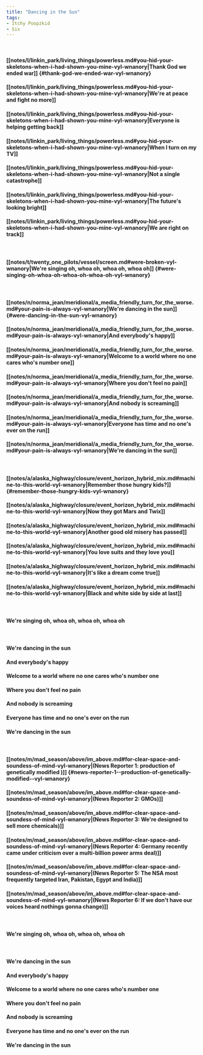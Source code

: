 ```yaml
---
title: "Dancing in the Sun"
tags:
- Itchy Poopzkid
- Six
---
```

&nbsp;
#### [[notes/l/linkin_park/living_things/powerless.md#you-hid-your-skeletons-when-i-had-shown-you-mine-vyl-wnanory|Thank God we ended war]] {#thank-god-we-ended-war-vyl-wnanory}
#### [[notes/l/linkin_park/living_things/powerless.md#you-hid-your-skeletons-when-i-had-shown-you-mine-vyl-wnanory|We're at peace and fight no more]]
#### [[notes/l/linkin_park/living_things/powerless.md#you-hid-your-skeletons-when-i-had-shown-you-mine-vyl-wnanory|Everyone is helping getting back]]
#### [[notes/l/linkin_park/living_things/powerless.md#you-hid-your-skeletons-when-i-had-shown-you-mine-vyl-wnanory|When I turn on my TV]]
#### [[notes/l/linkin_park/living_things/powerless.md#you-hid-your-skeletons-when-i-had-shown-you-mine-vyl-wnanory|Not a single catastrophe]]
#### [[notes/l/linkin_park/living_things/powerless.md#you-hid-your-skeletons-when-i-had-shown-you-mine-vyl-wnanory|The future's looking bright]]
#### [[notes/l/linkin_park/living_things/powerless.md#you-hid-your-skeletons-when-i-had-shown-you-mine-vyl-wnanory|We are right on track]]
&nbsp;
#### [[notes/t/twenty_one_pilots/vessel/screen.md#were-broken-vyl-wnanory|We're singing oh, whoa oh, whoa oh, whoa oh]] {#were-singing-oh-whoa-oh-whoa-oh-whoa-oh-vyl-wnanory}
&nbsp;
#### [[notes/n/norma_jean/meridional/a_media_friendly_turn_for_the_worse.md#your-pain-is-always-vyl-wnanory|We're dancing in the sun]] {#were-dancing-in-the-sun-vyl-wnanory}
#### [[notes/n/norma_jean/meridional/a_media_friendly_turn_for_the_worse.md#your-pain-is-always-vyl-wnanory|And everybody's happy]]
#### [[notes/n/norma_jean/meridional/a_media_friendly_turn_for_the_worse.md#your-pain-is-always-vyl-wnanory|Welcome to a world where no one cares who's number one]]
#### [[notes/n/norma_jean/meridional/a_media_friendly_turn_for_the_worse.md#your-pain-is-always-vyl-wnanory|Where you don't feel no pain]]
#### [[notes/n/norma_jean/meridional/a_media_friendly_turn_for_the_worse.md#your-pain-is-always-vyl-wnanory|And nobody is screaming]]
#### [[notes/n/norma_jean/meridional/a_media_friendly_turn_for_the_worse.md#your-pain-is-always-vyl-wnanory|Everyone has time and no one's ever on the run]]
#### [[notes/n/norma_jean/meridional/a_media_friendly_turn_for_the_worse.md#your-pain-is-always-vyl-wnanory|We're dancing in the sun]]
&nbsp;
#### [[notes/a/alaska_highway/closure/event_horizon_hybrid_mix.md#machine-to-this-world-vyl-wnanory|Remember those hungry kids?]] {#remember-those-hungry-kids-vyl-wnanory}
#### [[notes/a/alaska_highway/closure/event_horizon_hybrid_mix.md#machine-to-this-world-vyl-wnanory|Now they got Mars and Twix]]
#### [[notes/a/alaska_highway/closure/event_horizon_hybrid_mix.md#machine-to-this-world-vyl-wnanory|Another good old misery has passed]]
#### [[notes/a/alaska_highway/closure/event_horizon_hybrid_mix.md#machine-to-this-world-vyl-wnanory|You love suits and they love you]]
#### [[notes/a/alaska_highway/closure/event_horizon_hybrid_mix.md#machine-to-this-world-vyl-wnanory|It's like a dream come true]]
#### [[notes/a/alaska_highway/closure/event_horizon_hybrid_mix.md#machine-to-this-world-vyl-wnanory|Black and white side by side at last]]
&nbsp;
#### We're singing oh, whoa oh, whoa oh, whoa oh
&nbsp;
#### We're dancing in the sun
#### And everybody's happy
#### Welcome to a world where no one cares who's number one
#### Where you don't feel no pain
#### And nobody is screaming
#### Everyone has time and no one's ever on the run
#### We're dancing in the sun
&nbsp;
#### [[notes/m/mad_season/above/im_above.md#for-clear-space-and-soundess-of-mind-vyl-wnanory|(News Reporter 1:  production of genetically modified )]] {#news-reporter-1--production-of-genetically-modified--vyl-wnanory}
#### [[notes/m/mad_season/above/im_above.md#for-clear-space-and-soundess-of-mind-vyl-wnanory|(News Reporter 2: GMOs)]]
#### [[notes/m/mad_season/above/im_above.md#for-clear-space-and-soundess-of-mind-vyl-wnanory|(News Reporter 3: We're designed to sell more chemicals)]]
#### [[notes/m/mad_season/above/im_above.md#for-clear-space-and-soundess-of-mind-vyl-wnanory|(News Reporter 4: Germany recently came under criticism over a multi-billion power arms deal)]]
#### [[notes/m/mad_season/above/im_above.md#for-clear-space-and-soundess-of-mind-vyl-wnanory|(News Reporter 5: The NSA most frequently targeted Iran, Pakistan, Egypt and India)]]
#### [[notes/m/mad_season/above/im_above.md#for-clear-space-and-soundess-of-mind-vyl-wnanory|(News Reporter 6: If we don't have our voices heard nothings gonna change)]]
&nbsp;
#### We're singing oh, whoa oh, whoa oh, whoa oh
&nbsp;
#### We're dancing in the sun
#### And everybody's happy
#### Welcome to a world where no one cares who's number one
#### Where you don't feel no pain
#### And nobody is screaming
#### Everyone has time and no one's ever on the run
#### We're dancing in the sun
